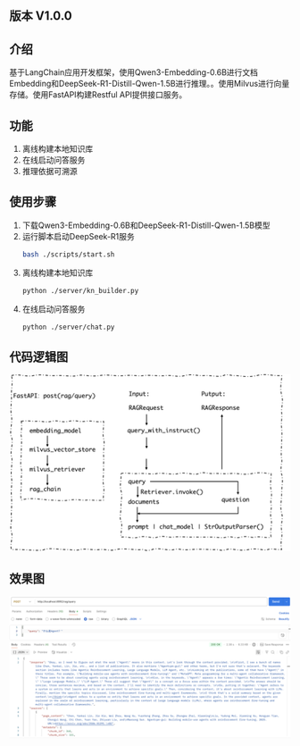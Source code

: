 ## 版本 V1.0.0

## 介绍
基于LangChain应用开发框架，使用Qwen3-Embedding-0.6B进行文档Embedding和DeepSeek-R1-Distill-Qwen-1.5B进行推理。。使用Milvus进行向量存储。使用FastAPI构建Restful API提供接口服务。

## 功能
1. 离线构建本地知识库
2. 在线启动问答服务
3. 推理依据可溯源

## 使用步骤

1. 下载Qwen3-Embedding-0.6B和DeepSeek-R1-Distill-Qwen-1.5B模型
2. 运行脚本启动DeepSeek-R1服务
    ```bash
    bash ./scripts/start.sh
    ```
3. 离线构建本地知识库
    ```bash
    python ./server/kn_builder.py
    ```
4. 在线启动问答服务
    ```bash
    python ./server/chat.py
    ```

## 代码逻辑图
![项目架构图](./pic/v1.0.0.png)

## 效果图
![项目架构图](./pic/Postman_rag_query.png)